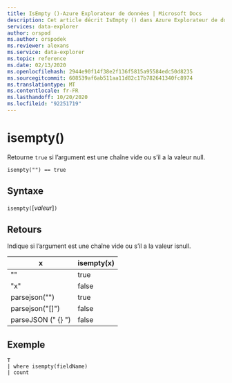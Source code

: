 ```yaml
---
title: IsEmpty ()-Azure Explorateur de données | Microsoft Docs
description: Cet article décrit IsEmpty () dans Azure Explorateur de données.
services: data-explorer
author: orspod
ms.author: orspodek
ms.reviewer: alexans
ms.service: data-explorer
ms.topic: reference
ms.date: 02/13/2020
ms.openlocfilehash: 2944e90f14f38e2f136f5815a95584edc50d8235
ms.sourcegitcommit: 608539af6ab511aa11d82c17b782641340fc8974
ms.translationtype: MT
ms.contentlocale: fr-FR
ms.lasthandoff: 10/20/2020
ms.locfileid: "92251719"
---
```

# <a name="isempty"></a>isempty()

Retourne `true` si l’argument est une chaîne vide ou s’il a la valeur null.
    
```kusto
isempty("") == true
```

## <a name="syntax"></a>Syntaxe

`isempty(`[*valeur*]`)`

## <a name="returns"></a>Retours

Indique si l’argument est une chaîne vide ou s’il a la valeur isnull.

|x|isempty(x)
|---|---
| "" | true
|"x" | false
|parsejson("")|true
|parsejson("[]")|false
|parseJSON (" {} ")|false

## <a name="example"></a>Exemple

```kusto
T
| where isempty(fieldName)
| count
```